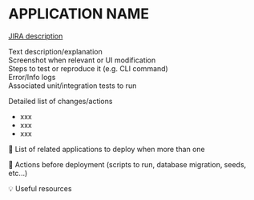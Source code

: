 # APPLICATION NAME

[JIRA description](https://smartjira.atlassian.net/browse/XXXX)

Text description/explanation  
Screenshot when relevant or UI modification  
Steps to test or reproduce it (e.g. CLI command)  
Error/Info logs  
Associated unit/integration tests to run


Detailed list of changes/actions
* xxx
* xxx
* xxx

🚀 List of related applications to deploy when more than one

🛑 Actions before deployment (scripts to run, database migration, seeds, etc...)

💡 Useful resources
